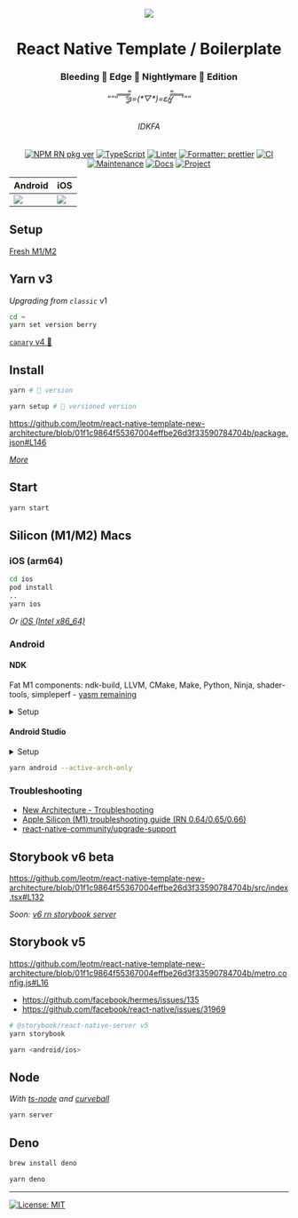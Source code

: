 <p align="center">
  <img src="https://user-images.githubusercontent.com/1881059/159564299-70d98608-6526-4437-ab51-6dc719d541e2.jpg">
</p>

<h1 align="center">React Native Template / Boilerplate</h1>
<h3 align="center">Bleeding 🔪 Edge 🌉 Night<s>ly</s>mare 🌃 Edition</h3>
<h6 align="center">““”̿ ̿ ̿ ̿ ̿’̿’̵͇̿̿з=(*▽*)=ε/̵͇̿̿/̿ ̿ ̿ ̿ ̿’““</h6>
<h6 align="center">IDKFA</h6>

<div align="center">

[![NPM RN pkg ver](https://img.shields.io/badge/React%20Native-0.70.0-red.svg)](https://github.com/facebook/react-native/releases)
[![TypeScript](https://img.shields.io/badge/%3C%2F%3E-TypeScript-%230074c1.svg)](#)
[![Linter](https://badges.aleen42.com/src/eslint.svg)](#)
[![Formatter: prettier](https://img.shields.io/badge/Formatter-Prettier-f8bc45.svg)](#)
[![CI](https://github.com/leotm/react-native-template-new-architecture/actions/workflows/main.yml/badge.svg)](https://github.com/leotm/react-native-template-new-architecture/actions/workflows/main.yml)
[![Maintenance](https://img.shields.io/badge/Maintained%3F-yes-green.svg)](https://github.com/leotm/react-native-template-new-architecture/pulse)
[![Docs](https://img.shields.io/badge/Docs%3F-yes-green.svg)](https://github.com/leotm/react-native-template-new-architecture/wiki)
[![Project](https://img.shields.io/badge/Proj%3F-yes-green.svg)](https://github.com/leotm/react-native-template-new-architecture/projects/1)

</div>

Android | iOS
--- | ---
![](https://user-images.githubusercontent.com/1881059/181913706-48e6e15d-98b9-42d7-868d-4779a0ad153c.png) | ![](https://user-images.githubusercontent.com/1881059/181913707-1953742d-df14-4dff-b435-a1cf698ef46d.png)

## Setup

[Fresh M1/M2](https://github.com/leotm/react-native-template-new-architecture/wiki/M1-Setup)

## Yarn v3

_Upgrading from `classic`_ v1

```sh
cd ~
yarn set version berry
```

[`canary` v4 🚧](https://github.com/leotm/react-native-template-new-architecture/pull/672)

## Install

```sh
yarn # 🍺 version
```

```sh
yarn setup # 🤖 versioned version 
```

https://github.com/leotm/react-native-template-new-architecture/blob/01f1c9864f55367004effbe26d3f33590784704b/package.json#L146

_[More](https://stackoverflow.com/a/70864409/1998086)_

## Start

```sh
yarn start
```

## Silicon (M1/M2) Macs

### iOS (arm64)

```sh
cd ios
pod install
..
yarn ios
```

_Or [iOS (Intel x86_64)](https://github.com/leotm/react-native-template-new-architecture/wiki/(New)-Architecture#building-for-ios-intel-x86_64-architecture)_

### Android

#### NDK

Fat M1 components: ndk-build, LLVM, CMake, Make, Python, Ninja, shader-tools, simpleperf - [yasm remaining](https://github.com/android/ndk/issues/1549)

<details>

<summary>Setup</summary>
    
[Building-from-source#prerequisites](https://github.com/facebook/react-native/wiki/Building-from-source#prerequisites), but with NDK 25.0.8528842 rc4

```
# android/local.properties
sdk.dir=/Users/<user>/Library/Android/sdk
ndk.dir=/Users/<user>/Library/Android/sdk/ndk/25.0.8528842
```

_Strip: ` rcX` suffix / (trailing) spaces / final final linebreak - otherwise `fcntl(): Bad file descriptor`_
    
</details>

#### Android Studio

<details>

<summary>Setup</summary>
    
Open [Android Studio - Preview release - Canary build](https://developer.android.com/studio/preview)
- Open Project, set the [JDK](https://github.com/leotm/react-native-template-new-architecture/wiki/Android#jdk)
- [SDK Manager > SDK Tools > NDK > ⬇️ 25.0.8528842 rc4](https://user-images.githubusercontent.com/1881059/158474758-c8c1412c-2f35-4d0d-abc7-6ba18c65827c.png)
- Build [all 4 default ABIs](https://github.com/leotm/react-native-template-new-architecture/blob/master/android/gradle.properties#L33) first with other libraries
- Open an arm64 AVD e.g. `Pixel_3a_API_31_arm64-v8a` <s>[Initial Preview v3: Google APIs System Image](https://github.com/google/android-emulator-m1-preview)</s>
- Make Project
    
</details>
  
```sh
yarn android --active-arch-only
```

### Troubleshooting

- [New Architecture - Troubleshooting](https://reactnative.dev/docs/next/new-architecture-troubleshooting)
- [Apple Silicon (M1) troubleshooting guide (RN 0.64/0.65/0.66)](https://github.com/facebook/react-native/issues/31941)
- [react-native-community/upgrade-support](https://github.com/react-native-community/upgrade-support)

## Storybook v6 beta

https://github.com/leotm/react-native-template-new-architecture/blob/01f1c9864f55367004effbe26d3f33590784704b/src/index.tsx#L132
  
_Soon: [v6 rn storybook server](https://github.com/storybookjs/react-native/projects/2#card-68690945)_

## Storybook v5

https://github.com/leotm/react-native-template-new-architecture/blob/01f1c9864f55367004effbe26d3f33590784704b/metro.config.js#L16

- https://github.com/facebook/hermes/issues/135
- https://github.com/facebook/react-native/issues/31969

```sh
# @storybook/react-native-server v5
yarn storybook
```
  
```sh
yarn <android/ios>
```

## Node

_With [ts-node](https://github.com/TypeStrong/ts-node) and [curveball](https://github.com/curveball)_

```sh
yarn server
```
  
## Deno
  
```sh
brew install deno
```
  
```sh
yarn deno
```

---

[![License: MIT](https://img.shields.io/badge/License-MIT-yellow.svg)](#)
